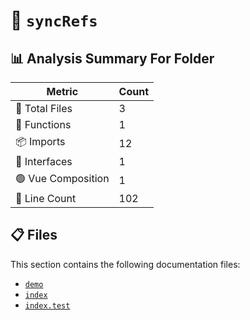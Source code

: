 # 📁 `syncRefs`

## 📊 Analysis Summary For Folder

| Metric | Count |
|--------|-------|
| 📁 Total Files | 3 |
| 🔧 Functions | 1 |
| 📦 Imports | 12 |
| 📐 Interfaces | 1 |
| 🟢 Vue Composition | 1 |
| 🔢 Line Count | 102 |


## 📋 Files

This section contains the following documentation files:

- [`demo`](./demo.md)
- [`index`](./index.md)
- [`index.test`](./index.test.md)